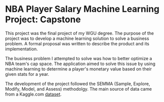 # NBA Player Salary Machine Learning Project: Capstone

This project was the final project of my WGU degree. The purpose of the project was to develop a machine learning solution to solve a business problem. A formal proposal was written to describe the product and its implementation. 

The business problem I attempted to solve was how to better optimize a NBA team's cap space. The application aimed to solve this issue by using machine learning to determine a player's monetary value based on their given stats for a year. 

The development of the project followed the SEMMA (Sample, Explore, Modify, Model, and Assess) methodolgy. The main source of data came from a Kaggle.com [dataset](https://www.kaggle.com/datasets/sumitrodatta/nba-aba-baa-stats?select=Advanced.csv). 
